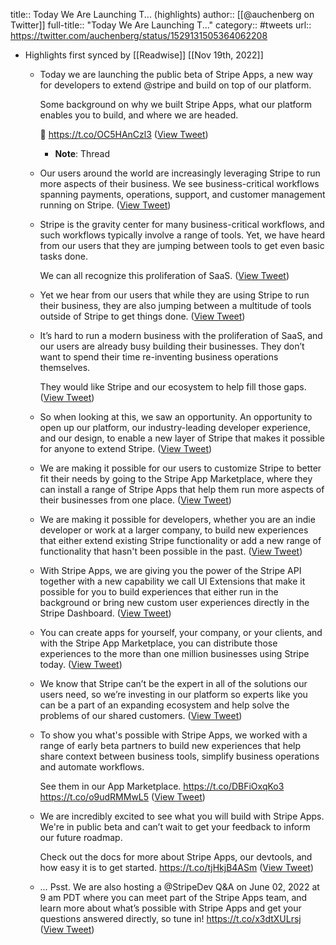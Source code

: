 title:: Today We Are Launching T... (highlights)
author:: [[@auchenberg on Twitter]]
full-title:: "Today We Are Launching T..."
category:: #tweets
url:: https://twitter.com/auchenberg/status/1529131505364062208

- Highlights first synced by [[Readwise]] [[Nov 19th, 2022]]
	- Today we are launching the public beta of Stripe Apps, a new way for developers to extend @stripe and build on top of our platform.
	  
	  Some background on why we built Stripe Apps, what our platform enables you to build, and where we are headed.
	  
	  🧵 https://t.co/OC5HAnCzl3 ([View Tweet](https://twitter.com/auchenberg/status/1529131505364062208))
		- **Note**: Thread
	- Our users around the world are increasingly leveraging Stripe to run more aspects of their business. We see business-critical workflows spanning payments, operations, support, and customer management running on Stripe. ([View Tweet](https://twitter.com/auchenberg/status/1529131508291620864))
	- Stripe is the gravity center for many business-critical workflows, and such workflows typically involve a range of tools. Yet, we have heard from our users that they are jumping between tools to get even basic tasks done.
	  
	  We can all recognize this proliferation of SaaS. ([View Tweet](https://twitter.com/auchenberg/status/1529131509457661952))
	- Yet we hear from our users that while they are using Stripe to run their business, they are also jumping between a multitude of tools outside of Stripe to get things done. ([View Tweet](https://twitter.com/auchenberg/status/1529131510502072320))
	- It’s hard to run a modern business with the proliferation of SaaS, and our users are already busy building their businesses. They don’t want to spend their time re-inventing business operations themselves. 
	  
	  They would like Stripe and our ecosystem to help fill those gaps. ([View Tweet](https://twitter.com/auchenberg/status/1529131512225968129))
	- So when looking at this, we saw an opportunity. An opportunity to open up our platform, our industry-leading developer experience, and our design, to enable a new layer of Stripe that makes it possible for anyone to extend Stripe. ([View Tweet](https://twitter.com/auchenberg/status/1529131513261936640))
	- We are making it possible for our users to customize Stripe to better fit their needs by going to the Stripe App Marketplace, where they can install a range of Stripe Apps that help them run more aspects of their businesses from one place. ([View Tweet](https://twitter.com/auchenberg/status/1529131514310496256))
	- We are making it possible for developers, whether you are an indie developer or work at a larger company, to build new experiences that either extend existing Stripe functionality or add a new range of functionality that hasn't been possible in the past. ([View Tweet](https://twitter.com/auchenberg/status/1529131515426156544))
	- With Stripe Apps, we are giving you the power of the Stripe API together with a new capability we call UI Extensions that make it possible for you to build experiences that either run in the background or bring new custom user experiences directly in the Stripe Dashboard. ([View Tweet](https://twitter.com/auchenberg/status/1529131517032558592))
	- You can create apps for yourself, your company, or your clients, and with the Stripe App Marketplace, you can distribute those experiences to the more than one million businesses using Stripe today. ([View Tweet](https://twitter.com/auchenberg/status/1529131518253076482))
	- We know that Stripe can’t be the expert in all of the solutions our users need, so we’re investing in our platform so experts like you can be a part of an expanding ecosystem and help solve the problems of our shared customers. ([View Tweet](https://twitter.com/auchenberg/status/1529131519305916421))
	- To show you what's possible with Stripe Apps, we worked with a range of early beta partners to build new experiences that help share context between business tools, simplify business operations and automate workflows.
	  
	  See them in our App Marketplace. https://t.co/DBFiOxqKo3 https://t.co/o9udRMMwL5 ([View Tweet](https://twitter.com/auchenberg/status/1529131547743223808))
	- We are incredibly excited to see what you will build with Stripe Apps. We're in public beta and can’t wait to get your feedback to inform our future roadmap.
	  
	  Check out the docs for more about Stripe Apps, our devtools, and how easy it is to get started. https://t.co/tjHkjB4ASm ([View Tweet](https://twitter.com/auchenberg/status/1529131550092144642))
	- … Psst. We are also hosting a @StripeDev Q&A on June 02, 2022 at 9 am PDT where you can meet part of the Stripe Apps team, and learn more about what’s possible with Stripe Apps and get your questions answered directly, so tune in! https://t.co/x3dtXULrsj ([View Tweet](https://twitter.com/auchenberg/status/1529131551212023809))